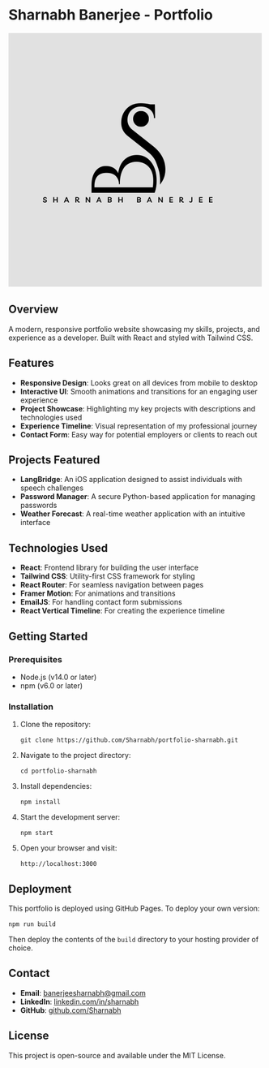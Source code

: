 # Sharnabh Banerjee - Portfolio

![Portfolio Banner](public/Sharnabh%20Banerjee.png)

## Overview

A modern, responsive portfolio website showcasing my skills, projects, and experience as a developer. Built with React and styled with Tailwind CSS.

## Features

- **Responsive Design**: Looks great on all devices from mobile to desktop
- **Interactive UI**: Smooth animations and transitions for an engaging user experience
- **Project Showcase**: Highlighting my key projects with descriptions and technologies used
- **Experience Timeline**: Visual representation of my professional journey
- **Contact Form**: Easy way for potential employers or clients to reach out

## Projects Featured

- **LangBridge**: An iOS application designed to assist individuals with speech challenges
- **Password Manager**: A secure Python-based application for managing passwords
- **Weather Forecast**: A real-time weather application with an intuitive interface

## Technologies Used

- **React**: Frontend library for building the user interface
- **Tailwind CSS**: Utility-first CSS framework for styling
- **React Router**: For seamless navigation between pages
- **Framer Motion**: For animations and transitions
- **EmailJS**: For handling contact form submissions
- **React Vertical Timeline**: For creating the experience timeline

## Getting Started

### Prerequisites

- Node.js (v14.0 or later)
- npm (v6.0 or later)

### Installation

1. Clone the repository:
   ```
   git clone https://github.com/Sharnabh/portfolio-sharnabh.git
   ```

2. Navigate to the project directory:
   ```
   cd portfolio-sharnabh
   ```

3. Install dependencies:
   ```
   npm install
   ```

4. Start the development server:
   ```
   npm start
   ```

5. Open your browser and visit:
   ```
   http://localhost:3000
   ```

## Deployment

This portfolio is deployed using GitHub Pages. To deploy your own version:

```
npm run build
```

Then deploy the contents of the `build` directory to your hosting provider of choice.

## Contact

- **Email**: banerjeesharnabh@gmail.com
- **LinkedIn**: [linkedin.com/in/sharnabh](https://www.linkedin.com/in/sharnabh)
- **GitHub**: [github.com/Sharnabh](https://github.com/Sharnabh)

## License

This project is open-source and available under the MIT License.


